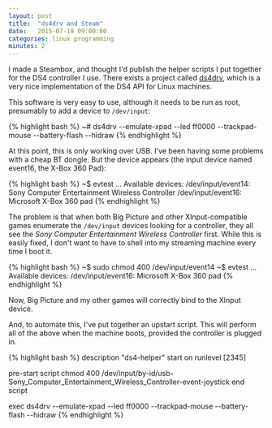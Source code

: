 ```yaml
---
layout: post
title:  "ds4drv and Steam"
date:   2015-07-19 09:00:00
categories: linux programming
minutes: 2
---
```


I made a Steambox, and thought I'd publish the helper scripts I put together for the DS4 controller I use. There exists a project called [ds4drv], which is a very nice implementation of the DS4 API for Linux machines.

This software is very easy to use, although it needs to be run as root, presumably to add a device to `/dev/input`:

{% highlight bash %}
~# ds4drv --emulate-xpad --led ff0000 --trackpad-mouse --battery-flash --hidraw
{% endhighlight %}

At this point, this is only working over USB. I've been having some problems with a cheap BT dongle. But the device appears (the input device named event16, the X-Box 360 Pad):

{% highlight bash %}
~$ evtest
...
Available devices:
/dev/input/event14: Sony Computer Entertainment Wireless Controller
/dev/input/event16: Microsoft X-Box 360 pad
{% endhighlight %}

The problem is that when both Big Picture and other XInput-compatible games enumerate the `/dev/input` devices looking for a controller, they all see the *Sony Computer Entertainment Wireless Controller* first. While this is easily fixed, I don't want to have to shell into my streaming machine every time I boot it.

{% highlight bash %}
~$ sudo chmod 400 /dev/input/event14
~$ evtest
...
Available devices:
/dev/input/event16: Microsoft X-Box 360 pad
{% endhighlight %}

Now, Big Picture and my other games will correctly bind to the XInput device.

And, to automate this, I've put together an upstart script. This will perform all of the above when the machine boots, provided the controller is plugged in.

{% highlight bash %}
description "ds4-helper"
start on runlevel [2345]

pre-start script
  chmod 400 /dev/input/by-id/usb-Sony_Computer_Entertainment_Wireless_Controller-event-joystick
end script

exec ds4drv --emulate-xpad --led ff0000 --trackpad-mouse --battery-flash --hidraw
{% endhighlight %}

[ds4drv]: https://github.com/chrippa/ds4drv
